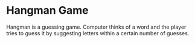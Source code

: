 # Hangman Game
 Hangman is a guessing game. Computer thinks of a word and the player tries to guess it by suggesting letters within a certain number of guesses.
